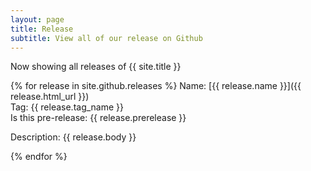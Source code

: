 ```yaml
---
layout: page
title: Release
subtitle: View all of our release on Github
---
```


Now showing all releases of {{ site.title }}

{% for release in site.github.releases %}
Name: [{{ release.name }}]({{ release.html_url }})  
Tag: {{ release.tag_name }}  
Is this pre-release: {{ release.prerelease }}  

Description: {{ release.body }}  

{% endfor %}
